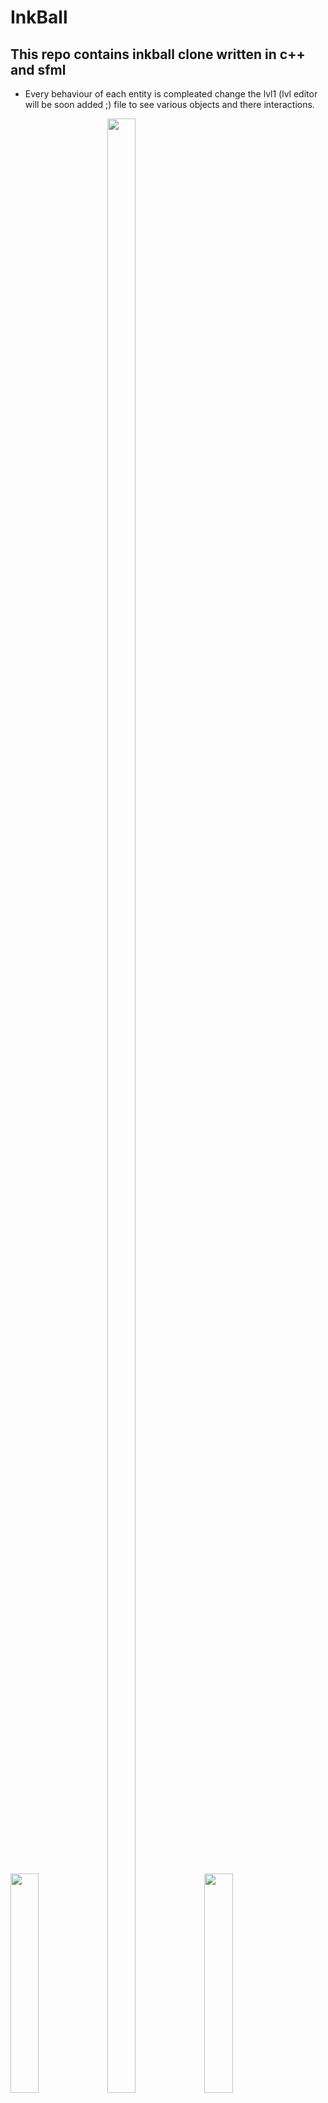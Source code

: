 
 # InkBall
## This repo contains inkball clone written in c++ and sfml 

- Every behaviour of each entity is compleated change the lvl1 (lvl editor will be soon added ;) file to see various objects and there interactions.

<img src="https://user-images.githubusercontent.com/95920190/224821485-44cc84a3-e0dc-44fa-ba84-4458348ac181.PNG" width="30%" ></img>
<img src="https://user-images.githubusercontent.com/95920190/224821132-83978046-93c9-4ea4-b2c5-78574d37bdc2.PNG" width="30%" height="90%"> </img><img src="https://user-images.githubusercontent.com/95920190/224821514-cdb428cc-b151-4b3f-9ed4-332e1789945a.PNG" width="30%"></img>
</img>

---
## So far
- basic framework
- asset loading
- level loading 
- collsions 
- finalize collisions b/n balls and line
- gameplay
- menu system
## Things to be done
- level editor
- integration

